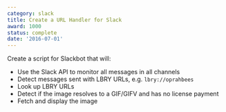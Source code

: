 ```yaml
---
category: slack
title: Create a URL Handler for Slack
award: 1000
status: complete
date: '2016-07-01'
---
```


Create a script for Slackbot that will:

- Use the Slack API to monitor all messages in all channels
- Detect messages sent with LBRY URLs, e.g. `lbry://oprahbees`
- Look up LBRY URLs
- Detect if the image resolves to a GIF/GIFV and has no license payment
- Fetch and display the image
